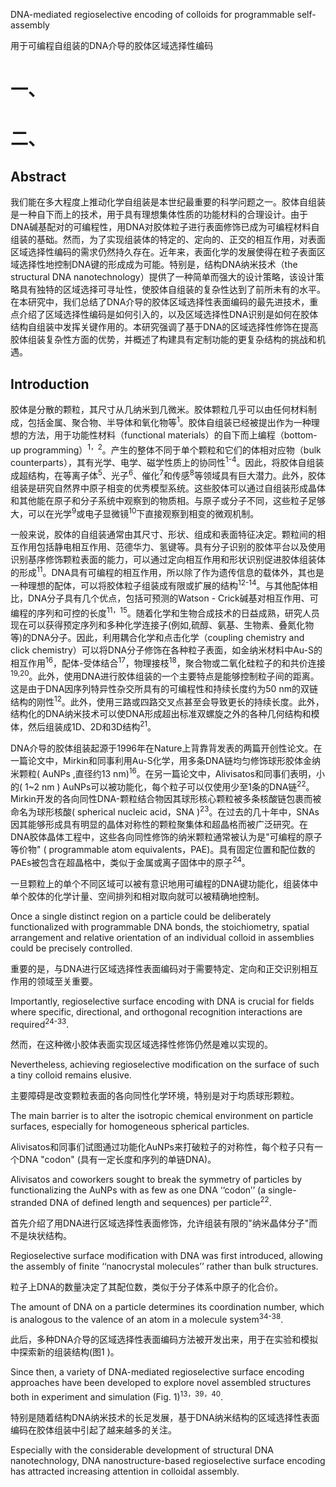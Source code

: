 DNA-mediated regioselective encoding of colloids for programmable self-assembly

用于可编程自组装的DNA介导的胶体区域选择性编码

# 一、

# 二、

## Abstract

我们能在多大程度上推动化学自组装是本世纪最重要的科学问题之一。胶体自组装是一种自下而上的技术，用于具有理想集体性质的功能材料的合理设计。由于DNA碱基配对的可编程性，用DNA对胶体粒子进行表面修饰已成为可编程材料自组装的基础。然而，为了实现组装体的特定的、定向的、正交的相互作用，对表面区域选择性编码的需求仍然持久存在。近年来，表面化学的发展使得在粒子表面区域选择性地控制DNA键的形成成为可能。特别是，结构DNA纳米技术（the structural DNA nanotechnology）提供了一种简单而强大的设计策略，该设计策略具有独特的区域选择可寻址性，使胶体自组装的复杂性达到了前所未有的水平。在本研究中，我们总结了DNA介导的胶体区域选择性表面编码的最先进技术，重点介绍了区域选择性编码是如何引入的，以及区域选择性DNA识别是如何在胶体结构自组装中发挥关键作用的。本研究强调了基于DNA的区域选择性修饰在提高胶体组装复杂性方面的优势，并概述了构建具有定制功能的更复杂结构的挑战和机遇。

## Introduction

胶体是分散的颗粒，其尺寸从几纳米到几微米。胶体颗粒几乎可以由任何材料制成，包括金属、聚合物、半导体和氧化物等<sup>1</sup>。胶体自组装已经被提出作为一种理想的方法，用于功能性材料（functional materials）的自下而上编程（bottom-up programming）<sup>1，2</sup>。产生的整体不同于单个颗粒和它们的体相对应物（bulk counterparts），其有光学、电学、磁学性质上的协同性<sup>1-4</sup>。因此，将胶体自组装成超结构，在等离子体<sup>5</sup>、光子<sup>6</sup>、催化<sup>7</sup>和传感<sup>8</sup>等领域具有巨大潜力。此外，胶体组装是研究自然界中原子相变的优秀模型系统。这些胶体可以通过自组装形成晶体和其他能在原子和分子系统中观察到的物质相。与原子或分子不同，这些粒子足够大，可以在光学<sup>9</sup>或电子显微镜<sup>10</sup>下直接观察到相变的微观机制。

一般来说，胶体的自组装通常由其尺寸、形状、组成和表面特征决定。颗粒间的相互作用包括静电相互作用、范德华力、氢键等。具有分子识别的胶体平台以及使用识别基序修饰颗粒表面的能力，可以通过定向相互作用和形状识别促进胶体组装体的形成<sup>11</sup>。DNA具有可编程的相互作用，所以除了作为遗传信息的载体外，其也是一种理想的配体，可以将胶体粒子组装成有限或扩展的结构<sup>12-14</sup>。与其他配体相比，DNA分子具有几个优点，包括可预测的Watson - Crick碱基对相互作用、可编程的序列和可控的长度<sup>11，15</sup>。随着化学和生物合成技术的日益成熟，研究人员现在可以获得预定序列和多种化学连接子(例如,硫醇、氨基、生物素、叠氮化物等)的DNA分子。因此，利用耦合化学和点击化学（coupling chemistry and click chemistry）可以将DNA分子修饰在各种粒子表面，如金纳米材料中Au-S的相互作用<sup>16</sup>，配体-受体结合<sup>17</sup>，物理接枝<sup>18</sup>，聚合物或二氧化硅粒子的和共价连接<sup>19,20</sup>。此外，使用DNA进行胶体组装的一个主要特点是能够控制粒子间的距离。这是由于DNA因序列特异性杂交所具有的可编程性和持续长度约为50 nm的双链结构的刚性<sup>12</sup>。此外，使用三路或四路交叉点甚至会导致更长的持续长度。此外，结构化的DNA纳米技术可以使DNA形成超出标准双螺旋之外的各种几何结构和模体，然后组装成1D、2D和3D结构<sup>21</sup>。

DNA介导的胶体组装起源于1996年在Nature上背靠背发表的两篇开创性论文。在一篇论文中，Mirkin和同事利用Au-S化学，用多条DNA链均匀修饰球形胶体金纳米颗粒( AuNPs ,直径约13 nm)<sup>16</sup>。在另一篇论文中，Alivisatos和同事们表明，小的( 1~2 nm ) AuNPs可以被功能化，每个粒子可以仅使用少至1条的DNA链<sup>22</sup>。Mirkin开发的各向同性DNA-颗粒结合物因其球形核心颗粒被多条核酸链包裹而被命名为球形核酸( spherical nucleic acid，SNA )<sup>23</sup>。在过去的几十年中，SNAs因其能够形成具有明显的晶体对称性的颗粒聚集体和超晶格而被广泛研究。在DNA胶体晶体工程中，这些各向同性修饰的纳米颗粒通常被认为是"可编程的原子等价物" ( programmable atom equivalents，PAE)。具有固定位置和配位数的PAEs被包含在超晶格中，类似于金属或离子固体中的原子<sup>24</sup>。











一旦颗粒上的单个不同区域可以被有意识地用可编程的DNA键功能化，组装体中单个胶体的化学计量、空间排列和相对取向就可以被精确地控制。

Once a single distinct region on a particle could be deliberately functionalized with programmable DNA bonds, the stoichiometry, spatial arrangement and relative orientation of an individual colloid in assemblies could be precisely controlled.

重要的是，与DNA进行区域选择性表面编码对于需要特定、定向和正交识别相互作用的领域至关重要。

Importantly, regioselective surface encoding with DNA is crucial for fields where specific, directional, and orthogonal recognition interactions are required<sup>24-33</sup>.

然而，在这种微小胶体表面实现区域选择性修饰仍然是难以实现的。

Nevertheless, achieving regioselective modification on the surface of such a tiny colloid remains elusive.

主要障碍是改变颗粒表面的各向同性化学环境，特别是对于均质球形颗粒。

The main barrier is to alter the isotropic chemical environment on particle surfaces, especially for homogeneous spherical particles.

Alivisatos和同事们试图通过功能化AuNPs来打破粒子的对称性，每个粒子只有一个DNA "codon" (具有一定长度和序列的单链DNA)。

Alivisatos and coworkers sought to break the symmetry of particles by functionalizing the AuNPs with as few as one DNA ‘‘codon’’ (a single-stranded DNA of defined length and sequences) per particle<sup>22</sup>.

首先介绍了用DNA进行区域选择性表面修饰，允许组装有限的"纳米晶体分子"而不是块状结构。

Regioselective surface modification with DNA was first introduced, allowing the assembly of finite ‘‘nanocrystal molecules’’ rather than bulk structures.

粒子上DNA的数量决定了其配位数，类似于分子体系中原子的化合价。

The amount of DNA on a particle determines its coordination number, which is analogous to the valence of an atom in a molecule system<sup>34-38</sup>.

此后，多种DNA介导的区域选择性表面编码方法被开发出来，用于在实验和模拟中探索新的组装结构(图1 )。

Since then, a variety of DNA-mediated regioselective surface encoding approaches have been developed to explore novel assembled structures both in experiment and simulation (Fig. 1)<sup>13，39，40</sup>.

特别是随着结构DNA纳米技术的长足发展，基于DNA纳米结构的区域选择性表面编码在胶体组装中引起了越来越多的关注。

Especially with the considerable development of structural DNA nanotechnology, DNA nanostructure-based regioselective surface encoding has attracted increasing attention in colloidal assembly.